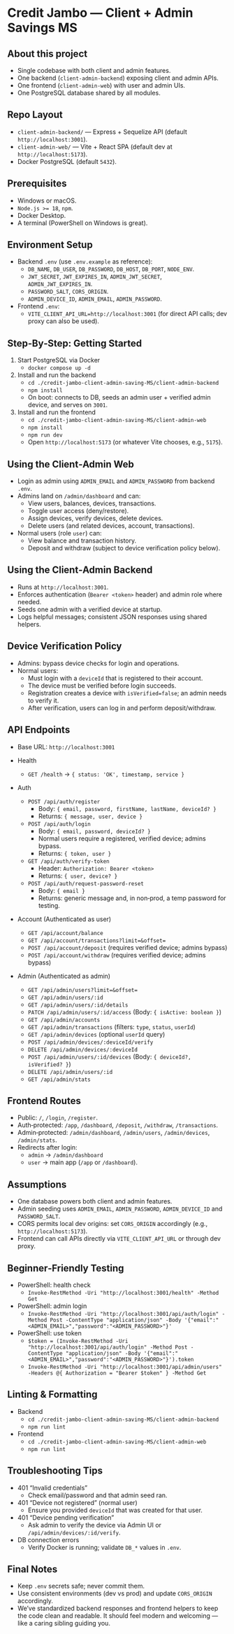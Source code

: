# Credit Jambo — Client + Admin Savings MS

## About this project
- Single codebase with both client and admin features.
- One backend (`client-admin-backend`) exposing client and admin APIs.
- One frontend (`client-admin-web`) with user and admin UIs.
- One PostgreSQL database shared by all modules.

## Repo Layout
- `client-admin-backend/` — Express + Sequelize API (default `http://localhost:3001`).
- `client-admin-web/` — Vite + React SPA (default dev at `http://localhost:5173`).
- Docker PostgreSQL (default `5432`).

## Prerequisites
- Windows or macOS.
- `Node.js >= 18`, `npm`.
- Docker Desktop.
- A terminal (PowerShell on Windows is great).

## Environment Setup
- Backend `.env` (use `.env.example` as reference):
  - `DB_NAME`, `DB_USER`, `DB_PASSWORD`, `DB_HOST`, `DB_PORT`, `NODE_ENV`.
  - `JWT_SECRET`, `JWT_EXPIRES_IN`, `ADMIN_JWT_SECRET`, `ADMIN_JWT_EXPIRES_IN`.
  - `PASSWORD_SALT`, `CORS_ORIGIN`.
  - `ADMIN_DEVICE_ID`, `ADMIN_EMAIL`, `ADMIN_PASSWORD`.
- Frontend `.env`:
  - `VITE_CLIENT_API_URL=http://localhost:3001` (for direct API calls; dev proxy can also be used).

## Step‑By‑Step: Getting Started
1) Start PostgreSQL via Docker
   - `docker compose up -d`
2) Install and run the backend
   - `cd ./credit-jambo-client-admin-saving-MS/client-admin-backend`
   - `npm install`
   - On boot: connects to DB, seeds an admin user + verified admin device, and serves on `3001`.
3) Install and run the frontend
   - `cd ./credit-jambo-client-admin-saving-MS/client-admin-web`
   - `npm install`
   - `npm run dev`
   - Open `http://localhost:5173` (or whatever Vite chooses, e.g., `5175`).

## Using the Client‑Admin Web
- Login as admin using `ADMIN_EMAIL` and `ADMIN_PASSWORD` from backend `.env`.
- Admins land on `/admin/dashboard` and can:
  - View users, balances, devices, transactions.
  - Toggle user access (deny/restore).
  - Assign devices, verify devices, delete devices.
  - Delete users (and related devices, account, transactions).
- Normal users (role `user`) can:
  - View balance and transaction history.
  - Deposit and withdraw (subject to device verification policy below).

## Using the Client‑Admin Backend
- Runs at `http://localhost:3001`.
- Enforces authentication (`Bearer <token>` header) and admin role where needed.
- Seeds one admin with a verified device at startup.
- Logs helpful messages; consistent JSON responses using shared helpers.

## Device Verification Policy
- Admins: bypass device checks for login and operations.
- Normal users:
  - Must login with a `deviceId` that is registered to their account.
  - The device must be verified before login succeeds.
  - Registration creates a device with `isVerified=false`; an admin needs to verify it.
  - After verification, users can log in and perform deposit/withdraw.

## API Endpoints
- Base URL: `http://localhost:3001`

- Health
  - `GET /health` → `{ status: 'OK', timestamp, service }`

- Auth
  - `POST /api/auth/register`
    - Body: `{ email, password, firstName, lastName, deviceId? }`
    - Returns: `{ message, user, device }`
  - `POST /api/auth/login`
    - Body: `{ email, password, deviceId? }`
    - Normal users require a registered, verified device; admins bypass.
    - Returns: `{ token, user }`
  - `GET /api/auth/verify-token`
    - Header: `Authorization: Bearer <token>`
    - Returns: `{ user, device? }`
  - `POST /api/auth/request-password-reset`
    - Body: `{ email }`
    - Returns: generic message and, in non‑prod, a temp password for testing.

- Account (Authenticated as user)
  - `GET /api/account/balance`
  - `GET /api/account/transactions?limit=&offset=`
  - `POST /api/account/deposit` (requires verified device; admins bypass)
  - `POST /api/account/withdraw` (requires verified device; admins bypass)

- Admin (Authenticated as admin)
  - `GET /api/admin/users?limit=&offset=`
  - `GET /api/admin/users/:id`
  - `GET /api/admin/users/:id/details`
  - `PATCH /api/admin/users/:id/access` (Body: `{ isActive: boolean }`)
  - `GET /api/admin/accounts`
  - `GET /api/admin/transactions` (filters: `type`, `status`, `userId`)
  - `GET /api/admin/devices` (optional `userId` query)
  - `POST /api/admin/devices/:deviceId/verify`
  - `DELETE /api/admin/devices/:deviceId`
  - `POST /api/admin/users/:id/devices` (Body: `{ deviceId?, isVerified? }`)
  - `DELETE /api/admin/users/:id`
  - `GET /api/admin/stats`

## Frontend Routes
- Public: `/`, `/login`, `/register`.
- Auth‑protected: `/app`, `/dashboard`, `/deposit`, `/withdraw`, `/transactions`.
- Admin‑protected: `/admin/dashboard`, `/admin/users`, `/admin/devices`, `/admin/stats`.
- Redirects after login:
  - `admin` → `/admin/dashboard`
  - `user` → main app (`/app` or `/dashboard`).

## Assumptions
- One database powers both client and admin features.
- Admin seeding uses `ADMIN_EMAIL`, `ADMIN_PASSWORD`, `ADMIN_DEVICE_ID` and `PASSWORD_SALT`.
- CORS permits local dev origins: set `CORS_ORIGIN` accordingly (e.g., `http://localhost:5173`).
- Frontend can call APIs directly via `VITE_CLIENT_API_URL` or through dev proxy.

## Beginner‑Friendly Testing
- PowerShell: health check
  - `Invoke-RestMethod -Uri "http://localhost:3001/health" -Method Get`
- PowerShell: admin login
  - `Invoke-RestMethod -Uri "http://localhost:3001/api/auth/login" -Method Post -ContentType "application/json" -Body '{"email":"<ADMIN_EMAIL>","password":"<ADMIN_PASSWORD>"}'`
- PowerShell: use token
  - `$token = (Invoke-RestMethod -Uri "http://localhost:3001/api/auth/login" -Method Post -ContentType "application/json" -Body '{"email":"<ADMIN_EMAIL>","password":"<ADMIN_PASSWORD>"}').token`
  - `Invoke-RestMethod -Uri "http://localhost:3001/api/admin/users" -Headers @{ Authorization = "Bearer $token" } -Method Get`

## Linting & Formatting
- Backend
  - `cd ./credit-jambo-client-admin-saving-MS/client-admin-backend`
  - `npm run lint`
- Frontend
  - `cd ./credit-jambo-client-admin-saving-MS/client-admin-web`
  - `npm run lint`

## Troubleshooting Tips
- 401 “Invalid credentials”
  - Check email/password and that admin seed ran.
- 401 “Device not registered” (normal user)
  - Ensure you provided `deviceId` that was created for that user.
- 401 “Device pending verification”
  - Ask admin to verify the device via Admin UI or `/api/admin/devices/:id/verify`.
- DB connection errors
  - Verify Docker is running; validate `DB_*` values in `.env`.

## Final Notes
- Keep `.env` secrets safe; never commit them.
- Use consistent environments (dev vs prod) and update `CORS_ORIGIN` accordingly.
- We’ve standardized backend responses and frontend helpers to keep the code clean and readable. It should feel modern and welcoming — like a caring sibling guiding you. 

 